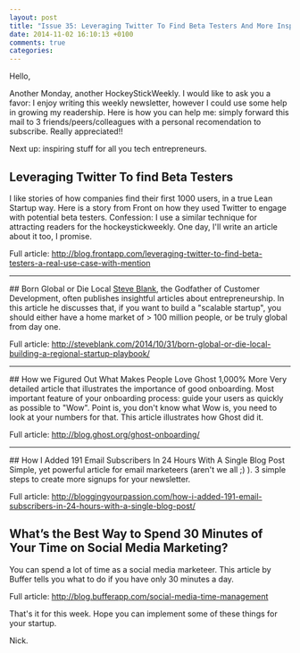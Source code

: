 ```yaml
---
layout: post
title: "Issue 35: Leveraging Twitter To Find Beta Testers And More Inspiration For Growing Your Tech Business"
date: 2014-11-02 16:10:13 +0100
comments: true
categories: 
---
```

Hello,

Another Monday, another HockeyStickWeekly. I would like to ask you a favor: I enjoy writing this weekly newsletter, however I could use some help in growing my readership. Here is how you can help me: simply forward this mail to 3 friends/peers/colleagues with a personal recomendation to subscribe. Really appreciated!!

Next up: inspiring stuff for all you tech entrepreneurs.

## Leveraging Twitter To find Beta Testers
I like stories of how companies find their first 1000 users, in a true Lean Startup way. Here is a story from Front on how they used Twitter to engage with potential beta testers. Confession: I use a similar technique for attracting readers for the hockeystickweekly. One day, I'll write an article about it too, I promise.

Full article: http://blog.frontapp.com/leveraging-twitter-to-find-beta-testers-a-real-use-case-with-mention
<hr>
## Born Global or Die Local
<a href="https://twitter.com/intent/user?screen_name=sgblank">Steve Blank</a>, the Godfather of Customer Development, often publishes insightful articles about entrepreneurship. In this article he discusses that, if you want to build a "scalable startup", you should either have a home market of > 100 million people, or be truly global from day one.

Full article: http://steveblank.com/2014/10/31/born-global-or-die-local-building-a-regional-startup-playbook/
<hr>
## How we Figured Out What Makes People Love Ghost 1,000% More
Very detailed article that illustrates the importance of good onboarding. Most important feature of your onboarding process: guide your users as quickly as possible to "Wow". Point is, you don't know what Wow is, you need to look at your numbers for that. This article illustrates how Ghost did it.

Full article: http://blog.ghost.org/ghost-onboarding/
<hr>
## How I Added 191 Email Subscribers In 24 Hours With A Single Blog Post
Simple, yet powerful article for email marketeers (aren't we all ;) ). 3 simple steps to create more signups for your newsletter. 

Full article: http://bloggingyourpassion.com/how-i-added-191-email-subscribers-in-24-hours-with-a-single-blog-post/

## What’s the Best Way to Spend 30 Minutes of Your Time on Social Media Marketing?
You can spend a lot of time as a social media marketeer. This article by Buffer tells you what to do if you have only 30 minutes a day.

Full article: http://blog.bufferapp.com/social-media-time-management

That's it for this week. Hope you can implement some of these things for your startup.

Nick.
